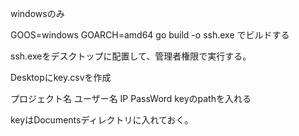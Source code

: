 windowsのみ

GOOS=windows GOARCH=amd64 go build -o ssh.exe
でビルドする

ssh.exeをデスクトップに配置して、管理者権限で実行する。

Desktopにkey.csvを作成

プロジェクト名 ユーザー名 IP PassWord keyのpathを入れる

keyはDocumentsディレクトリに入れておく。
